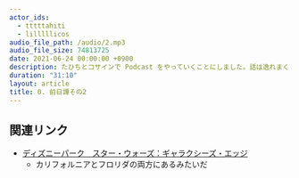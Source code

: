 ```yaml
---
actor_ids:
  - tttttahiti
  - lilllllicos
audio_file_path: /audio/2.mp3
audio_file_size: 74813725
date: 2021-06-24 00:00:00 +0900
description: たひちとコサインで Podcast をやっていくことにしました。話は逸れまくって、エージェント・オブ・シールド、スター・ウォーズユニバースの設定矛盾、ファンタジー世界に住みたい話、ディズニーワールド行きたい話など……結局名前は決まりませんでした。
duration: "31:10"
layout: article
title: 0. 前日譚その2
---
```


## 関連リンク
- [ディズニーパーク　スター・ウォーズ：ギャラクシーズ・エッジ](https://www.disney.co.jp/park/news/resort/190424.html)
  - カリフォルニアとフロリダの両方にあるみたいだ